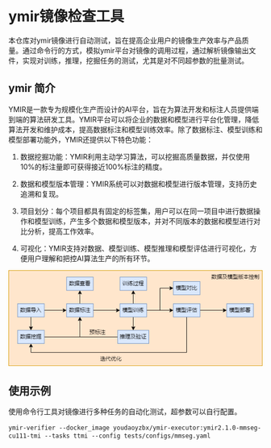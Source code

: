 # ymir镜像检查工具

本仓库对ymir镜像进行自动测试，旨在提高企业用户的镜像生产效率与产品质量。通过命令行的方式，模拟ymir平台对镜像的调用过程，通过解析镜像输出文件，实现对训练，推理，挖掘任务的测试，尤其是对不同超参数的批量测试。

## ymir 简介

YMIR是一款专为规模化生产而设计的AI平台，旨在为算法开发和标注人员提供端到端的算法研发工具。YMIR平台可以将企业的数据和模型进行平台化管理，降低算法开发和维护成本，提高数据标注和模型训练效率。除了数据标注、模型训练和模型部署功能外，YMIR还提供以下特色功能：

1. 数据挖掘功能：YMIR利用主动学习算法，可以挖掘高质量数据，并仅使用10%的标注量即可获得接近100%标注的精度。

2. 数据和模型版本管理：YMIR系统可以对数据和模型进行版本管理，支持历史追溯和复现。

3. 项目划分：每个项目都具有固定的标签集，用户可以在同一项目中进行数据操作和模型训练，产生多个数据和模型版本，并对不同版本的数据和模型进行对比分析，提高工作效率。

4. 可视化：YMIR支持对数据、模型训练、模型推理和模型评估进行可视化，方便用户理解和把控AI算法生产的所有环节。

![ ](../imgs/ymir-design.png)

## 使用示例

使用命令行工具对镜像进行多种任务的自动化测试，超参数可以自行配置。

```
ymir-verifier --docker_image youdaoyzbx/ymir-executor:ymir2.1.0-mmseg-cu111-tmi --tasks ttmi --config tests/configs/mmseg.yaml
```
